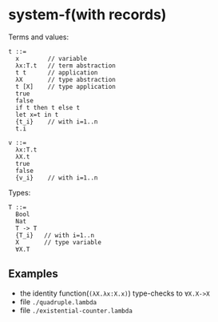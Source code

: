 # system-f(with records)

Terms and values:
```
t ::=
  x        // variable
  λx:T.t   // term abstraction
  t t      // application
  λX       // type abstraction
  t [X]    // type application
  true
  false
  if t then t else t
  let x=t in t
  {t_i}    // with i=1..n
  t.i

v ::=
  λx:T.t
  λX.t
  true
  false
  {v_i}    // with i=1..n
```

Types:
```
T ::=
  Bool
  Nat
  T -> T
  {T_i}   // with i=1..n
  X       // type variable
  ∀X.T
```

## Examples

- the identity function(`(λX.λx:X.x)`) type-checks to `∀X.X->X`
- file `./quadruple.lambda`
- file `./existential-counter.lambda`